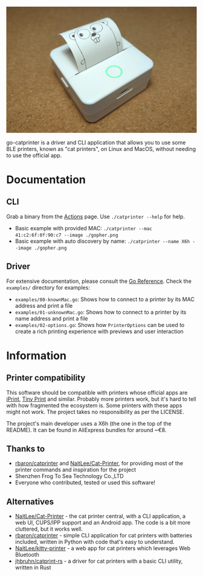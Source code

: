 ![A printer which has just printed a Gopher](./demo.jpg)

go-catprinter is a driver and CLI application that allows you to use some BLE
printers, known as "cat printers", on Linux and MacOS, without needing to use
the official app.

# Documentation

## CLI

Grab a binary from the
[Actions](https://github.com/KoviRobi/go-catprinter/actions) page.
Use `./catprinter --help` for help.

- Basic example with provided MAC: `./catprinter --mac 41:c2:6f:0f:90:c7 --image ./gopher.png`
- Basic example with auto discovery by name: `./catprinter --name X6h --image ./gopher.png`

## Driver

For extensive documentation, please consult the [Go Reference](https://pkg.go.dev/git.massivebox.net/massivebox/go-catprinter). Check the `examples/` directory for examples:

- `examples/00-knownMac.go`: Shows how to connect to a printer by its MAC address and print a file
- `examples/01-unknownMac.go`: Shows how to connect to a printer by its name address and print a file
- `examples/02-options.go`: Shows how `PrinterOptions` can be used to create a rich printing experience with previews and user interaction

# Information

## Printer compatibility

This software should be compatible with printers whose official apps are
[iPrint](https://play.google.com/store/apps/details?id=com.frogtosea.iprint&hl=en_US&gl=US),
[Tiny
Print](https://play.google.com/store/apps/details?id=com.frogtosea.tinyPrint&hl=en_US&gl=US)
and similar. Probably more printers work, but it's hard to tell with how
fragmented the ecosystem is. Some printers with these apps might not work. The
project takes no responsibility as per the LICENSE.

The project's main developer uses a X6h (the one in the top of the README). It
can be found in AliExpress bundles for around ~€8.

## Thanks to

- [rbaron/catprinter](https://github.com/rbaron/catprinter) and
[NaitLee/Cat-Printer](https://github.com/NaitLee/Cat-Printer), for providing
most of the printer commands and inspiration for the project
- Shenzhen Frog To Sea Technology Co.,LTD
- Everyone who contributed, tested or used this software!

## Alternatives

- [NaitLee/Cat-Printer](https://github.com/NaitLee/Cat-Printer) - the cat
printer central, with a CLI application, a web UI, CUPS/IPP support and an
Android app. The code is a bit more cluttered, but it works well.
- [rbaron/catprinter](https://github.com/rbaron/catprinter) - simple CLI
application for cat printers with batteries included, written in Python with
code that's easy to understand.
- [NaitLee/kitty-printer](https://github.com/NaitLee/kitty-printer) - a web app
for cat printers which leverages Web Bluetooth
- [jhbruhn/catprint-rs](https://github.com/jhbruhn/catprint-rs) - a driver for
cat printers with a basic CLI utility, written in Rust
